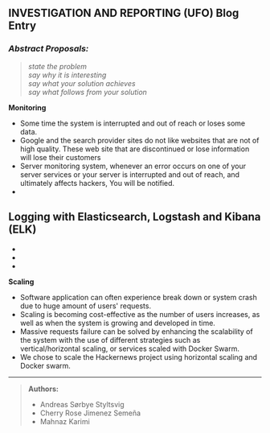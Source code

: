 ## INVESTIGATION AND REPORTING (UFO) Blog Entry


### _Abstract Proposals:_
> _state the problem_ <br>
> _say why it is interesting_ <br>
> _say what your solution achieves_ <br>
> _say what follows from your solution_ <br>

**Monitoring**
- Some time the system is interrupted and out of reach or loses some data.
- Google and the search provider sites do not like websites that are not of high quality. These web site that are discontinued or lose information will lose their customers
- Server monitoring system, whenever an error occurs on one of your server services or your server is interrupted and out of reach, and ultimately affects hackers, You will be notified.
- 

**Logging with Elasticsearch, Logstash and Kibana (ELK)**
-
-
-
-

**Scaling**
- Software application can often experience break down or system crash due to huge amount of users' requests.
- Scaling is becoming cost-effective as the number of users increases, as well as when the system is growing and developed in time.
- Massive requests failure can be solved by enhancing the scalability of the system with the use of different strategies such as vertical/horizontal scaling, or services scaled with Docker Swarm.
- We chose to scale the Hackernews project using horizontal scaling and Docker swarm.

***
> **Authors:**
> - Andreas Sørbye Styltsvig
> - Cherry Rose Jimenez Semeña
> - Mahnaz Karimi
